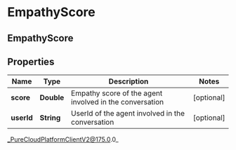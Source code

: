 # EmpathyScore

## EmpathyScore

## Properties

|Name | Type | Description | Notes|
|------------ | ------------- | ------------- | -------------|
| **score** | **Double** | Empathy score of the agent involved in the conversation | [optional] |
| **userId** | **String** | UserId of the agent involved in the conversation | [optional] |



_PureCloudPlatformClientV2@175.0.0_
